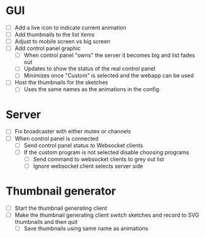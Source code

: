 

GUI
===

- [ ] Add a live icon to indicate current animation
- [ ] Add thumbnails to the list items
- [ ] Adjust to mobile screen vs big screen
- [ ] Add control panel graphic
    - [ ] When control panel "owns" the server it becomes big and list fades out
    - [ ] Updates to show the status of the real control panel
    - [ ] Minimizes once "Custom" is selected and the webapp can be used
- [ ] Host the thumbnails for the sketches
    - [ ] Uses the same names as the animations in the config

Server
======

- [ ] Fix broadcaster with either mutex or channels
- [ ] When control panel is connected
    - [ ] Send control panel status to Websocket clients
    - [ ] If the custom program is not selected disable choosing programs
        - [ ] Send command to websocket clients to grey out list
        - [ ] Ignore websocket client selects server side

Thumbnail generator
===================

- [ ] Start the thumbnail generating client
- [ ] Make the thumbnail generating client switch sketches and record to SVG thumbnails and then quit
    - [ ] Save thumbnails using same name as animations
